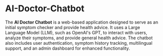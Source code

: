 # AI-Doctor-Chatbot
The **AI Doctor Chatbot** is a web-based application designed to serve as an initial symptom checker and provide health advice. It uses a Large Language Model (LLM), such as OpenAI's GPT, to interact with users, analyze their symptoms, and provide general health advice. The chatbot also includes user authentication, symptom history tracking, multilingual support, and an admin dashboard for enhanced functionality.
